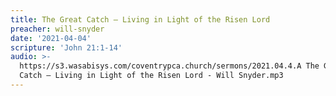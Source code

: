 ```yaml
---
title: The Great Catch – Living in Light of the Risen Lord
preacher: will-snyder
date: '2021-04-04'
scripture: 'John 21:1-14'
audio: >-
  https://s3.wasabisys.com/coventrypca.church/sermons/2021.04.4.A The Great
  Catch – Living in Light of the Risen Lord - Will Snyder.mp3
---
```

